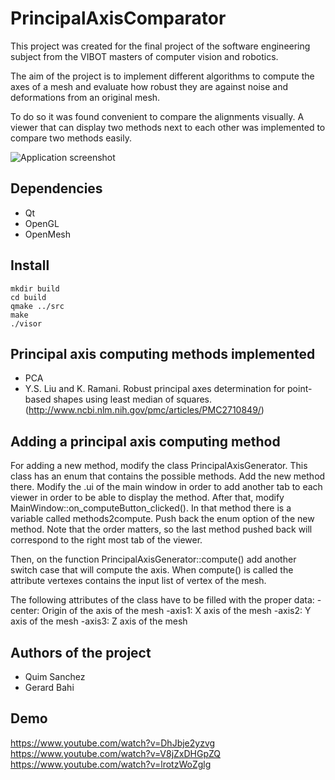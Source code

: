 PrincipalAxisComparator
=======================

This project was created for the final project of the software engineering subject from the VIBOT masters of computer vision and robotics.

The aim of the project is to implement different algorithms to compute the axes of a mesh and evaluate how robust they are against noise and deformations from an original mesh.

To do so it was found convenient to compare the alignments visually. A viewer that can display two methods next to each other was implemented to compare two methods easily.

![Application screenshot](http://i.imgur.com/zVMJAoP.jpg)

Dependencies
-----------
- Qt
- OpenGL
- OpenMesh

Install
-------

	mkdir build
	cd build
	qmake ../src
	make
	./visor

Principal axis computing methods implemented
--------------------------------------------

- PCA
- Y.S. Liu and K. Ramani. Robust principal axes determination for point-based shapes using least median of squares.(http://www.ncbi.nlm.nih.gov/pmc/articles/PMC2710849/)

	
Adding a principal axis computing method
----------------------------------------

For adding a new method, modify the class PrincipalAxisGenerator. This class has an enum that contains the possible methods. Add the new method there.
Modify the .ui of the main window in order to add another tab to each viewer in order to be able to display the method.
After that, modify MainWindow::on_computeButton_clicked(). In that method there is a variable called methods2compute. Push back the enum option of the new method.
Note that the order matters, so the last method pushed back will correspond to the right most tab of the viewer.

Then, on the function PrincipalAxisGenerator::compute() add another switch case that will compute the axis.
When compute() is called the attribute vertexes contains the input list of vertex of the mesh.

The following attributes of the class have to be filled with the proper data:
-center: Origin of the axis of the mesh
-axis1: X axis of the mesh
-axis2: Y axis of the mesh
-axis3: Z axis of the mesh

Authors of the project
----------------------

- Quim Sanchez
- Gerard Bahi

Demo
----

https://www.youtube.com/watch?v=DhJbje2yzvg
https://www.youtube.com/watch?v=V8jZxDHGpZQ
https://www.youtube.com/watch?v=lrotzWoZglg
